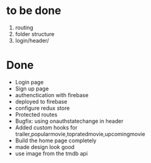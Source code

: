 # to be done
1. routing
2. folder structure
3. login/header/

# Done
- Login page
- Sign up page
- authenctication with firebase
- deployed to firebase
- configure redux store
- Protected routes
- Bugfix: using onauthstatechange in header
- Added custom hooks for trailer,popularmovie,topratedmovie,upcomingmovie
- Build the home page completely
- made design look good
- use image from the tmdb api

